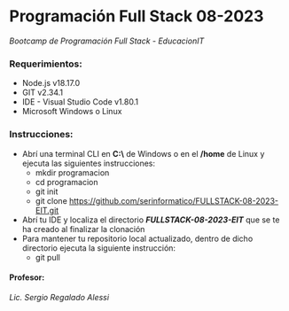 # Programación Full Stack 08-2023
*Bootcamp de Programación Full Stack - EducacionIT*

### Requerimientos:
- Node.js v18.17.0
- GIT v2.34.1
- IDE - Visual Studio Code v1.80.1
- Microsoft Windows o Linux

### Instrucciones:
- Abrí una terminal CLI en **C:\\** de Windows o en el **/home** de Linux y ejecuta las siguientes instrucciones:
  - mkdir programacion
  - cd programacion
  - git init
  - git clone https://github.com/serinformatico/FULLSTACK-08-2023-EIT.git
- Abrí tu IDE y localiza el directorio ***FULLSTACK-08-2023-EIT*** que se te ha creado al finalizar la clonación
- Para mantener tu repositorio local actualizado, dentro de dicho directorio ejecuta la siguiente instrucción:
  -  git pull

#### Profesor:
*Lic. Sergio Regalado Alessi*
